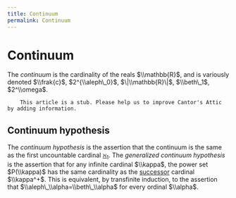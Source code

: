 ```yaml
---
title: Continuum
permalink: Continuum
---
```

# Continuum











  
The *continuum* is the cardinality of the reals $\\mathbb{R}$, and is
variously denoted $\\frak{c}$, $2^{\\aleph\_0}$, $\|\\mathbb{R}\|$,
$\\beth\_1$, $2^\\omega$.

  

        This article is a stub. Please help us to improve Cantor's Attic by adding information.

## Continuum hypothesis

The *continuum hypothesis* is the assertion that the continuum is the
same as the first uncountable cardinal
<a href="Aleph_one" class="mw-redirect" title="Aleph one">$\aleph_1$</a>.
The *generalized continuum hypothesis* is the assertion that for any
infinite cardinal $\\kappa$, the power set $P(\\kappa)$ has the same
cardinality as the
<a href="Successor" class="mw-redirect" title="Successor">successor</a>
cardinal $\\kappa^+$. This is equivalent, by transfinite induction, to
the assertion that $\\aleph\_\\alpha=\\beth\_\\alpha$ for every ordinal
$\\alpha$.


